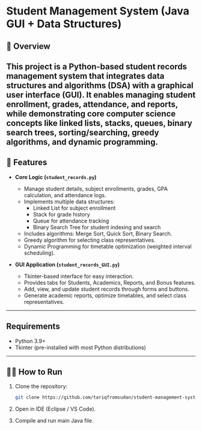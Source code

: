 # Student Management System (Java GUI + Data Structures)

## 📌 Overview
This project is a Python-based student records management system that integrates **data structures and algorithms (DSA)** with a **graphical user interface (GUI)**. It enables managing student enrollment, grades, attendance, and reports, while demonstrating core computer science concepts like linked lists, stacks, queues, binary search trees, sorting/searching, greedy algorithms, and dynamic programming.
---

## 🚀 Features

- **Core Logic (`student_records.py`)**
  - Manage student details, subject enrollments, grades, GPA calculation, and attendance logs.
  - Implements multiple data structures:
    - Linked List for subject enrollment  
    - Stack for grade history  
    - Queue for attendance tracking  
    - Binary Search Tree for student indexing and search  
  - Includes algorithms: Merge Sort, Quick Sort, Binary Search.  
  - Greedy algorithm for selecting class representatives.  
  - Dynamic Programming for timetable optimization (weighted interval scheduling).

- **GUI Application (`student_records_GUI.py`)**
  - Tkinter-based interface for easy interaction.  
  - Provides tabs for Students, Academics, Reports, and Bonus features.  
  - Add, view, and update student records through forms and buttons.  
  - Generate academic reports, optimize timetables, and select class representatives.
---

## Requirements

- Python 3.9+  
- Tkinter (pre-installed with most Python distributions)

---
## 🧑‍💻 How to Run
1. Clone the repository:  
   ```bash
   git clone https://github.com/tariqfromsudan/student-management-system.git
2. Open in IDE (Eclipse / VS Code).

3. Compile and run main Java file.
